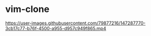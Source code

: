 # vim-clone

https://user-images.githubusercontent.com/79877216/147287770-3cb17c77-b76f-4500-a955-d957c949f865.mp4

